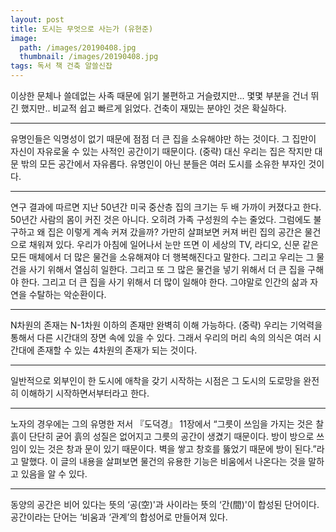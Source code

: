 ```yaml
---
layout: post
title: 도시는 무엇으로 사는가 (유현준)
image:
  path: /images/20190408.jpg
  thumbnail: /images/20190408.jpg
tags: 독서 책 건축 알쓸신잡
---
```


이상한 문체나 쓸데없는 사족 때문에 읽기 불편하고 거슬렸지만... 몇몇 부분을 건너 뛰긴 했지만.. 비교적 쉽고 빠르게 읽었다. 건축이 재밌는 분야인 것은 확실하다.
<hr/>
유명인들은 익명성이 없기 때문에 점점 더 큰 집을 소유해야만 하는 것이다. 그 집만이 자신이 자유로울 수 있는 사적인 공간이기 때문이다. (중략) 대신 우리는 집은 작지만 대문 밖의 모든 공간에서 자유롭다. 유명인이 아닌 분들은 여러 도시를 소유한 부자인 것이다.
<hr/>
연구 결과에 따르면 지난 50년간 미국 중산층 집의 크기는 두 배 가까이 커졌다고 한다. 50년간 사람의 몸이 커진 것은 아니다. 오히려 가족 구성원의 수는 줄었다. 그럼에도 불구하고 왜 집은 이렇게 계속 커져 갔을까? 가만히 살펴보면 커져 버린 집의 공간은 물건으로 채워져 있다. 우리가 아침에 일어나서 눈만 뜨면 이 세상의 TV, 라디오, 신문 같은 모든 매체에서 더 많은 물건을 소유해져야 더 행복해진다고 말한다. 그리고 우리는 그 물건을 사기 위해서 열심히 일한다. 그리고 또 그 많은 물건을 넣기 위해서 더 큰 집을 구해야 한다. 그리고 더 큰 집을 사기 위해서 더 많이 일해야 한다. 그야말로 인간의 삶과 자연을 수탈하는 악순환이다.
<hr/>
N차원의 존재는 N-1차원 이하의 존재만 완벽히 이해 가능하다. (중략) 우리는 기억력을 통해서 다른 시간대의 장면 속에 있을 수 있다. 그래서 우리의 머리 속의 의식은 여러 시간대에 존재할 수 있는 4차원의 존재가 되는 것이다.
<hr/>
일반적으로 외부인이 한 도시에 애착을 갖기 시작하는 시점은 그 도시의 도로망을 완전히 이해하기 시작하면서부터라고 한다.
<hr/>
노자의 경우에는 그의 유명한 저서 『도덕경』 11장에서 “그릇이 쓰임을 가지는 것은 찰흙이 단단히 굳어 흙의 성질은 없어지고 그릇의 공간이 생겼기 때문이다. 방이 방으로 쓰임이 있는 것은 창과 문이 있기 때문이다. 벽을 쌓고 창호를 뚫었기 때문에 방이 된다.”라고 말했다. 이 글의 내용을 살펴보면 물건의 유용한 기능은 비움에서 나온다는 것을 말하고 있음을 알 수 있다.
<hr/>
동양의 공간은 비어 있다는 뜻의 ‘공(空)'과 사이라는 뜻의 ‘간(間)'이 합성된 단어이다. 공간이라는 단어는 ‘비움과 ‘관계’의 합성어로 만들어져 있다.
